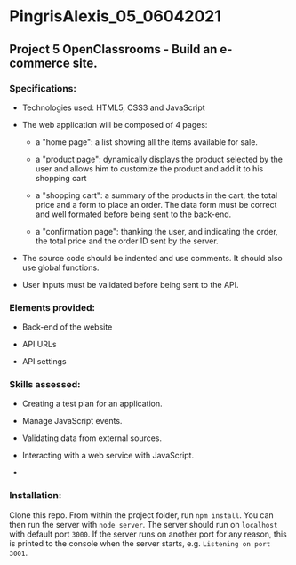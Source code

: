# PingrisAlexis_05_06042021

## Project 5 OpenClassrooms - Build an e-commerce site.

### Specifications:

- Technologies used: HTML5, CSS3 and JavaScript

- The web application will be composed of 4 pages:
   - a "home page": a list showing all the items available for sale.
    
   - a "product page": dynamically displays the product selected by the user and allows him to customize the product and add it to his shopping cart
    
   - a "shopping cart":  a summary of the products in the cart, the total price and a form to place an order. The data form must be correct and well formated before being                    sent to the back-end.
   
   - a "confirmation page": thanking the user, and indicating the order, the total price and the order ID sent by the server.

- The source code should be indented and use comments. It should also use global functions.

- User inputs must be validated before being sent to the API.
  
### Elements provided:

- Back-end of the website

- API URLs

- API settings

### Skills assessed:

- Creating a test plan for an application.

- Manage JavaScript events.

- Validating data from external sources.

- Interacting with a web service with JavaScript.
- 
### Installation:

Clone this repo. From within the project folder, run `npm install`. You 
can then run the server with `node server`. 
The server should run on `localhost` with default port `3000`. If the
server runs on another port for any reason, this is printed to the
console when the server starts, e.g. `Listening on port 3001`.
